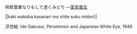 柿若葉重なりもして透くみどり
—[富安風生](https://ja.wikipedia.org/wiki/富安風生)

||kaki wakaba kasanari mo shite suku midori||

浮世絵: Ide Gakusui, Persimmon and Japanese White Eye, 1949